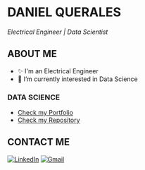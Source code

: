 # DANIEL QUERALES
<i>Electrical Engineer | Data Scientist</i>

## ABOUT ME
- ✨ I'm an Electrical Engineer
- 👀 I’m currently interested in Data Science

### DATA SCIENCE
  * [Check my Portfolio](https://dquerales.github.io/DanielPortfolio/)
  * [Check my Repository](https://github.com/dquerales/DataScience)

## CONTACT ME 
[![LinkedIn][linkedin-shield]][linkedin-url]
[![Gmail][gmail-shield]][gmail-url]
<!-- [![Tableau][Tableau-shield]][Tableau-url] -->







[gmail-shield]: https://img.shields.io/badge/Gmail-D14836?style=for-the-badge&logo=gmail&logoColor=white
[gmail-url]: mailto:d.querales@gmail.com
[linkedin-shield]: https://img.shields.io/badge/-LinkedIn-black.svg?style=for-the-badge&logo=linkedin&colorB=555
[linkedin-url]: https://www.linkedin.com/in/danielquerales/
[Tableau-shield]: https://img.shields.io/badge/Tableau-E97627?style=for-the-badge&logo=Tableau&logoColor=white
[Tableau-url]: https://public.tableau.com/app/profile/daniel.querales
